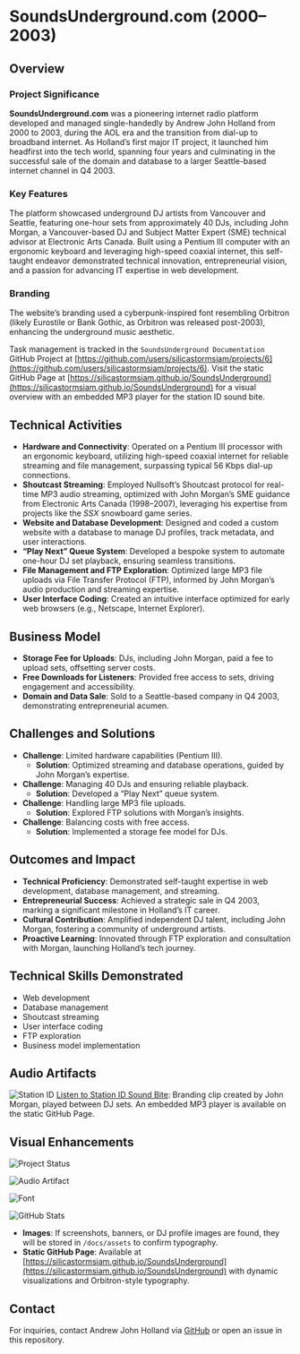 # SoundsUnderground.com (2000–2003)

## Overview

### Project Significance
**SoundsUnderground.com** was a pioneering internet radio platform developed and managed single-handedly by Andrew John Holland from 2000 to 2003, during the AOL era and the transition from dial-up to broadband internet. As Holland’s first major IT project, it launched him headfirst into the tech world, spanning four years and culminating in the successful sale of the domain and database to a larger Seattle-based internet channel in Q4 2003.

### Key Features
The platform showcased underground DJ artists from Vancouver and Seattle, featuring one-hour sets from approximately 40 DJs, including John Morgan, a Vancouver-based DJ and Subject Matter Expert (SME) technical advisor at Electronic Arts Canada. Built using a Pentium III computer with an ergonomic keyboard and leveraging high-speed coaxial internet, this self-taught endeavor demonstrated technical innovation, entrepreneurial vision, and a passion for advancing IT expertise in web development.

### Branding
The website’s branding used a cyberpunk-inspired font resembling Orbitron (likely Eurostile or Bank Gothic, as Orbitron was released post-2003), enhancing the underground music aesthetic.

Task management is tracked in the `SoundsUnderground Documentation` GitHub Project at [https://github.com/users/silicastormsiam/projects/6](https://github.com/users/silicastormsiam/projects/6). Visit the static GitHub Page at [https://silicastormsiam.github.io/SoundsUnderground](https://silicastormsiam.github.io/SoundsUnderground) for a visual overview with an embedded MP3 player for the station ID sound bite.

## Technical Activities

- **Hardware and Connectivity**: Operated on a Pentium III processor with an ergonomic keyboard, utilizing high-speed coaxial internet for reliable streaming and file management, surpassing typical 56 Kbps dial-up connections.
- **Shoutcast Streaming**: Employed Nullsoft’s Shoutcast protocol for real-time MP3 audio streaming, optimized with John Morgan’s SME guidance from Electronic Arts Canada (1998–2007), leveraging his expertise from projects like the *SSX* snowboard game series.
- **Website and Database Development**: Designed and coded a custom website with a database to manage DJ profiles, track metadata, and user interactions.
- **“Play Next” Queue System**: Developed a bespoke system to automate one-hour DJ set playback, ensuring seamless transitions.
- **File Management and FTP Exploration**: Optimized large MP3 file uploads via File Transfer Protocol (FTP), informed by John Morgan’s audio production and streaming expertise.
- **User Interface Coding**: Created an intuitive interface optimized for early web browsers (e.g., Netscape, Internet Explorer).

## Business Model

- **Storage Fee for Uploads**: DJs, including John Morgan, paid a fee to upload sets, offsetting server costs.
- **Free Downloads for Listeners**: Provided free access to sets, driving engagement and accessibility.
- **Domain and Data Sale**: Sold to a Seattle-based company in Q4 2003, demonstrating entrepreneurial acumen.

## Challenges and Solutions

- **Challenge**: Limited hardware capabilities (Pentium III).
  - **Solution**: Optimized streaming and database operations, guided by John Morgan’s expertise.
- **Challenge**: Managing 40 DJs and ensuring reliable playback.
  - **Solution**: Developed a “Play Next” queue system.
- **Challenge**: Handling large MP3 file uploads.
  - **Solution**: Explored FTP solutions with Morgan’s insights.
- **Challenge**: Balancing costs with free access.
  - **Solution**: Implemented a storage fee model for DJs.

## Outcomes and Impact

- **Technical Proficiency**: Demonstrated self-taught expertise in web development, database management, and streaming.
- **Entrepreneurial Success**: Achieved a strategic sale in Q4 2003, marking a significant milestone in Holland’s IT career.
- **Cultural Contribution**: Amplified independent DJ talent, including John Morgan, fostering a community of underground artists.
- **Proactive Learning**: Innovated through FTP exploration and consultation with Morgan, launching Holland’s tech journey.

## Technical Skills Demonstrated

- Web development
- Database management
- Shoutcast streaming
- User interface coding
- FTP exploration
- Business model implementation

## Audio Artifacts

![Station ID](https://img.shields.io/badge/Station-ID-yellow?style=flat-square&color=black) [Listen to Station ID Sound Bite](/docs/assets/soundsundergroundintro.mp3?raw=true): Branding clip created by John Morgan, played between DJ sets. An embedded MP3 player is available on the static GitHub Page.

## Visual Enhancements

![Project Status](https://img.shields.io/badge/status-documented-blue)

![Audio Artifact](https://img.shields.io/badge/audio-Station%20ID%20Sound%20Bite-blue)

![Font](https://img.shields.io/badge/font-Cyberpunk%20Orbitron%20Style-blue)

![GitHub Stats](https://github-readme-stats.vercel.app/api?username=silicastormsiam&show_icons=true&theme=transparent)

- **Images**: If screenshots, banners, or DJ profile images are found, they will be stored in `/docs/assets` to confirm typography.
- **Static GitHub Page**: Available at [https://silicastormsiam.github.io/SoundsUnderground](https://silicastormsiam.github.io/SoundsUnderground) with dynamic visualizations and Orbitron-style typography.

## Contact

For inquiries, contact Andrew John Holland via [GitHub](https://github.com/silicastormsiam) or open an issue in this repository.
